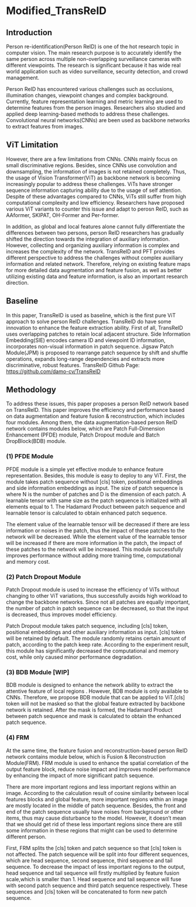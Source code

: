 # Modified_TransReID

## Introduction
Person re-identification(Person ReID) is one of the hot research topic in computer
vision. The main research purpose is to accurately identify the same person across multiple
non-overlapping surveillance cameras with different viewpoints. The research is significant
because it has wide real world application such as video surveillance, security detection, and crowd management. 

Person ReID has encountered various challenges such as occlusions, illumination
changes, viewpoint changes and complex background. Currently, feature representation
learning and metric learning are used to determine features from the person images. Researchers also studied and applied deep learning-based methods to address these
challenges. Convolutional neural networks(CNNs) are been used as backbone networks to
extract features from images. 


## ViT Limitation
However, there are a few limitations from CNNs. CNNs mainly focus on small
discriminative regions. Besides, since CNNs use convolution and downsampling, the
information of images is not retained completely. Thus, the usage of Vision
Transformer(ViT) as backbone network is becoming increasingly popular to address these
challenges. ViTs have stronger sequence information capturing ability due to the usage of
self attention. Despite of these advantages compared to CNNs, ViTs still suffer from high
computational complexity and low efficiency. Researchers have proposed various ViT
variants to counter this issue and adapt to perosn ReID, such as AAformer, SKIPAT, OH-Former and Per-former. 

In addition, as global and local features alone cannot fully differentiate the differences
between two persons, person ReID researchers has gradually shifted the direction towards
the integration of auxiliary information. However, collecting and organizing auxiliary
information is complex and increases the complexity of the network. TransReID and PFT
provides different perspective to address the challenges without complex auxiliary
information and related network. Therefore, relying on existing feature maps for more
detailed data augmentation and feature fusion, as well as better utilizing existing data and
feature information, is also an important research direction.

## Baseline
In this paper, TransReID is used as baseline, which is the first pure ViT approach to
solve person ReID challenges. TransReID do have some innovation to enhance the feature
extraction ability. First of all, TransReID uses overlapping patches to retain local adjacent
structure. Side Information Embedding(SIE) encodes camera ID and viewpoint ID
information, incorporates non-visual information in patch sequence. Jigsaw Patch
Module(JPM) is proposed to rearrange patch sequence by shift and shuffle operations, expands long-range dependencies and extracts more discriminative, robust features. 
TransReID Github Page: https://github.com/damo-cv/TransReID

## Methodology
To address these issues, this paper proposes a person ReID network based on
TransReID. This paper improves the efficiency and performance based on data
augmentation and feature fusion & reconstruction, which includes four modules. Among
them, the data augmentation-based person ReID network contains modules below, which
are Patch Full-Dimension Enhancement (PFDE) module, Patch Dropout module and Batch
DropBlock(BDB) module. 

### (1) PFDE Module
PFDE module is a simple yet effective module to enhance feature representation. Besides, this module is easy to deploy to any ViT. First, the module takes patch sequence
without [cls] token, positional embeddings and side information embeddings as input. The
size of patch sequence is where N is the number of patches and D is the dimension of each
patch. A learnable tensor with same size as the patch sequence is initialized with all
elements equal to 1. The Hadamard Product between patch sequence and learnable tensor
is calculated to obtain enhanced patch sequence.

The element value of the learnable tensor will be decreased if there are less
information or noises in the patch, thus the impact of these patches to the network will be
decreased. While the element value of the learnable tensor will be increased if there are
more information in the patch, the impact of these patches to the network will be increased. This module successfully improves performance without adding more training time, computational and memory cost. 

### (2) Patch Dropout Module
Patch Dropout module is used to increase the efficiency of ViTs without changing to
other ViT variations, thus successfully avoids high workload to change the backbone
networks. Since not all patches are equally important, the number of patch in patch
sequence can be decreased, so that the input is decreased, thus improves model efficiency.

Patch Dropout module takes patch sequence, including [cls] token, positional
embeddings and other auxiliary information as input. [cls] token will be retained by default. The module randomly retains certain amount of patch, according to the patch keep rate. According to the experiment result, this module has significantly decreased the
computational and memory cost, while only caused minor performance degradation.

### (3) BDB Module [WIP]
BDB module is designed to enhance the network ability to extract the attentive feature
of local regions . However, BDB module is only available to CNNs. Therefore, we propose
BDB module that can be applied to ViT.[cls] token will not be masked so that the global feature extracted by backbone network is
retained. After the mask is formed, the Hadamard Product between patch sequence and
mask is calculated to obtain the enhanced patch sequence. 

### (4) FRM
At the same time, the feature fusion and reconstruction-based person ReID network
contains module below, which is Fusion & Reconstruction Module(FRM). FRM module is
used to enhance the spatial correlation of the output feature block, reduce noise impact and
improves model performance by enhancing the impact of more significant patch sequence. 

There are more important regions and less important regions within an image. According to the calculation result of cosine similarity between local features blocks and
global feature, more important regions within an image are mostly located in the middle of
patch sequence. Besides, the front and end of the patch sequence usually have noises from
background or other items, thus may cause disturbance to the model. However, it doesn’t
mean that we should get rid of these less important regions since there are still some
information in these regions that might can be used to determine different person.

First, FRM splits the [cls] token and patch sequence so that [cls] token is not affected. The patch sequence will be split into four different sequences, which are head sequence, second sequence, third sequence and tail sequence. To decrease the impact of less
important regions to the output, head sequence and tail sequence will firstly multiplied by
feature fusion scale,which is smaller than 1. Head sequence and tail sequence will
fuse with second patch sequence and third patch sequence respectively. These sequences
and [cls] token will be concatenated to form new patch sequence.
